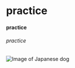 # practice
#### practice
###### practice
![Image of Japanese dog](https://th.bing.com/th/id/R.326748c14fe4df44a0b9d975d5bb499c?rik=wchg4PaIK1Pgmw&riu=http%3a%2f%2fblogimg.goo.ne.jp%2fuser_image%2f20%2fc3%2faad3220fdb05a656f812fb8b66f73b48.jpg&ehk=%2bmsK4NHvGaaSNtGL%2bhiV59MO2lB4gVrpIfFCsfdSgc0%3d&risl=&pid=ImgRaw&r=0)
